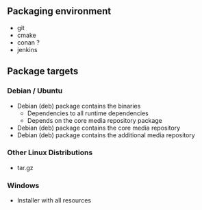 ## Packaging environment

* git
* cmake
* conan ?
* jenkins

## Package targets

### Debian / Ubuntu

* Debian (deb) package contains the binaries
  * Dependencies to all runtime dependencies
  * Depends on the core media repository package
* Debian (deb) package contains the core media repository
* Debian (deb) package contains the additional media repository

### Other Linux Distributions

* tar.gz

### Windows

* Installer with all resources
